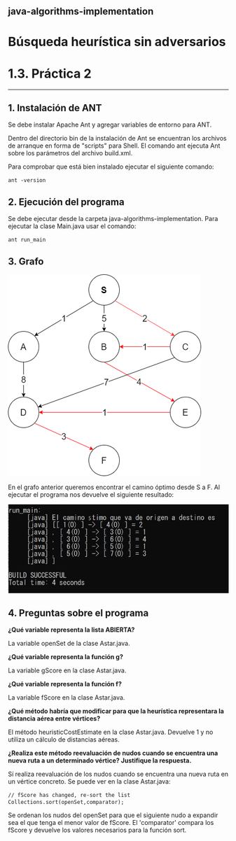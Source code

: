 ## java-algorithms-implementation

# Búsqueda heurística sin adversarios

1.3. Práctica 2
=================
---

## 1. Instalación de ANT 
Se debe instalar Apache Ant y agregar variables de entorno para ANT.

Dentro del directorio bin de la instalación de Ant se encuentran 
los archivos de arranque en forma de "scripts" para Shell. El comando ant ejecuta Ant sobre los parámetros 
del archivo build.xml.

Para comprobar que está bien instalado ejecutar el siguiente comando: 

~~~
ant -version
~~~

## 2. Ejecución del programa
Se debe ejecutar desde la carpeta java-algorithms-implementation.
Para ejecutar la clase Main.java usar el comando:

~~~
ant run_main
~~~

## 3. Grafo 

![plot](docs/diagram.png)

En el grafo anterior queremos encontrar el camino óptimo desde S a F. Al ejecutar el programa nos devuelve el siguiente resultado: 

![plot](docs/result.JPG)

## 4. Preguntas sobre el programa 

**¿Qué variable representa la lista ABIERTA?**

La variable openSet de la clase Astar.java.

**¿Qué variable representa la función g?**

La variable gScore en la clase Astar.java.

**¿Qué variable representa la función f?**

La variable fScore en la clase Astar.java.

**¿Qué método habría que modificar para que la heurística representara la distancia aérea entre vértices?**

El método heuristicCostEstimate en la clase Astar.java. Devuelve 1 y no utiliza un cálculo 
de distancias aéreas.

**¿Realiza este método reevaluación de nudos cuando se encuentra una nueva ruta a un determinado vértice? Justifique la respuesta.**

 Sí realiza reevaluación de los nudos cuando se encuentra una nueva ruta en un vértice concreto. Se puede ver en la clase Astar.java: 
 
~~~
// fScore has changed, re-sort the list
Collections.sort(openSet,comparator);
~~~
Se ordenan los nudos del openSet para que el siguiente nudo a expandir sea el que tenga el menor valor de fScore. El 'comparator'
compara los fScore y devuelve los valores necesarios para la función sort. 


